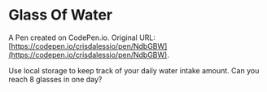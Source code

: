 # Glass Of Water

A Pen created on CodePen.io. Original URL: [https://codepen.io/crisdalessio/pen/NdbGBW](https://codepen.io/crisdalessio/pen/NdbGBW).

Use local storage to keep track of your daily water intake amount.  Can you reach 8 glasses in one day?
